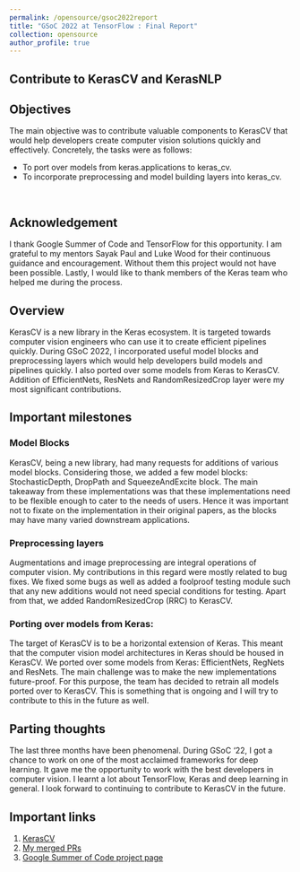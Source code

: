 ```yaml
---
permalink: /opensource/gsoc2022report
title: "GSoC 2022 at TensorFlow : Final Report"
collection: opensource
author_profile: true
---
```


## **Contribute to KerasCV and KerasNLP**


## Objectives
The main objective was to contribute valuable components to KerasCV that would help developers create computer vision solutions quickly and effectively. Concretely, the tasks were as follows:
- To port over models from keras.applications to keras_cv. 
- To incorporate preprocessing and model building layers into keras_cv.
<br>


## Acknowledgement

I thank Google Summer of Code and TensorFlow for this opportunity. I am grateful to my mentors Sayak Paul and Luke Wood for their continuous guidance and encouragement. Without them this project would not have been possible. Lastly, I would like to thank members of the Keras team who helped me during the process. 
<br>

## Overview

KerasCV is a new library in the Keras ecosystem. It is targeted towards computer vision engineers who can use it to create efficient pipelines quickly. During GSoC 2022, I incorporated useful model blocks and preprocessing layers which would help developers build models and pipelines quickly. I also ported over some models from Keras to KerasCV. Addition of EfficientNets, ResNets and RandomResizedCrop layer were my most significant contributions.
<br>

## Important milestones

### Model Blocks

KerasCV, being a new library, had many requests for additions of various model blocks. Considering those, we added a few model blocks: StochasticDepth, DropPath and SqueezeAndExcite block. The main takeaway from these implementations was that these implementations need to be flexible enough to cater to the needs of users. Hence it was important not to fixate on the implementation in their original papers, as the blocks may have many varied downstream applications.
<br>

### Preprocessing layers

Augmentations and image preprocessing are integral operations of computer vision. My contributions in this regard were mostly related to bug fixes. We fixed some bugs as well as added a foolproof testing module such that any new additions would not need special conditions for testing. Apart from that, we added RandomResizedCrop (RRC) to KerasCV.
<br>

### Porting over models from Keras:

The target of KerasCV is to be a horizontal extension of Keras. This meant that the computer vision model architectures in Keras should be housed in KerasCV. We ported over some models from Keras: EfficientNets, RegNets and ResNets. The main challenge was to make the new implementations future-proof. For this purpose, the team has decided to retrain all models ported over to KerasCV. This is something that is ongoing and I will try to contribute to this in the future as well.
<br>   

## Parting thoughts

The last three months have been phenomenal. During GSoC ‘22, I got a chance to work on one of the most acclaimed frameworks for deep learning. It gave me the opportunity to work with the best developers in computer vision. I learnt a lot about TensorFlow, Keras and deep learning in general. I look forward to continuing to contribute to KerasCV in the future. 
<br>

## Important links
1. [KerasCV](https://github.com/keras-team/keras-cv/)
2. [My merged PRs](https://github.com/keras-team/keras-cv/search?o=desc&p=1&q=is%3Apr+author%3AAdityaKane2001&s=committer-date&type=commits)
3. [Google Summer of Code project page](https://summerofcode.withgoogle.com/programs/2022/projects/hkRbtWVD)
